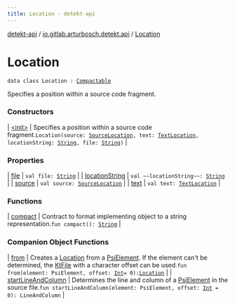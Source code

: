 ```yaml
---
title: Location - detekt-api
---
```


[detekt-api](../../index.html) / [io.gitlab.arturbosch.detekt.api](../index.html) / [Location](./index.html)

# Location

`data class Location : `[`Compactable`](../-compactable/index.html)

Specifies a position within a source code fragment.

### Constructors

| [&lt;init&gt;](-init-.html) | Specifies a position within a source code fragment.`Location(source: `[`SourceLocation`](../-source-location/index.html)`, text: `[`TextLocation`](../-text-location/index.html)`, locationString: `[`String`](https://kotlinlang.org/api/latest/jvm/stdlib/kotlin/-string/index.html)`, file: `[`String`](https://kotlinlang.org/api/latest/jvm/stdlib/kotlin/-string/index.html)`)` |

### Properties

| [file](file.html) | `val file: `[`String`](https://kotlinlang.org/api/latest/jvm/stdlib/kotlin/-string/index.html) |
| [locationString](location-string.html) | `val ~~locationString~~: `[`String`](https://kotlinlang.org/api/latest/jvm/stdlib/kotlin/-string/index.html) |
| [source](source.html) | `val source: `[`SourceLocation`](../-source-location/index.html) |
| [text](text.html) | `val text: `[`TextLocation`](../-text-location/index.html) |

### Functions

| [compact](compact.html) | Contract to format implementing object to a string representation.`fun compact(): `[`String`](https://kotlinlang.org/api/latest/jvm/stdlib/kotlin/-string/index.html) |

### Companion Object Functions

| [from](from.html) | Creates a [Location](./index.html) from a [PsiElement](#). If the element can't be determined, the [KtFile](#) with a character offset can be used.`fun from(element: PsiElement, offset: `[`Int`](https://kotlinlang.org/api/latest/jvm/stdlib/kotlin/-int/index.html)` = 0): `[`Location`](./index.html) |
| [startLineAndColumn](start-line-and-column.html) | Determines the line and column of a [PsiElement](#) in the source file.`fun startLineAndColumn(element: PsiElement, offset: `[`Int`](https://kotlinlang.org/api/latest/jvm/stdlib/kotlin/-int/index.html)` = 0): LineAndColumn` |

